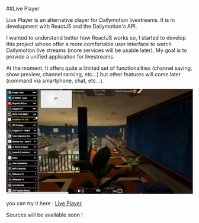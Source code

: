 ##Live Player

Live Player is an alternative player for Dailymotion livestreams. It is in development with ReactJS and the Dailymotion's API.

I wanted to understand better how ReactJS works so, I started to develop this project whose offer a more comfortable user interface to watch Dailymotion live streams (more services will be usable later). My goal is to provide a unified application for livestreams.

At the moment, It offers quite a limited set of functionalities (channel saving, show preview, channel ranking, etc...) but other features will come later (command via smartphone, chat, etc...).


![player](/public/images/player.png)

you can try it here : [Live Player](http://player.apox.fr)

Sources will be available soon !
